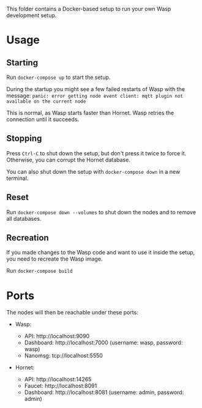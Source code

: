 This folder contains a Docker-based setup to run your own Wasp development setup. 

# Usage
## Starting
Run `docker-compose up` to start the setup. 

During the startup you might see a few failed restarts of Wasp with the message: 
`panic: error getting node event client: mqtt plugin not available on the current node`

This is normal, as Wasp starts faster than Hornet. Wasp retries the connection until it succeeds.

## Stopping
Press `Ctrl-C` to shut down the setup, but don't press it twice to force it. Otherwise, you can corrupt the Hornet database. 

You can also shut down the setup with `docker-compose down` in a new terminal. 

## Reset
Run `docker-compose down --volumes` to shut down the nodes and to remove all databases.

## Recreation
If you made changes to the Wasp code and want to use it inside the setup, you need to recreate the Wasp image. 

Run `docker-compose build` 

# Ports

The nodes will then be reachable under these ports:

- Wasp:
    - API: http://localhost:9090
    - Dashboard: http://localhost:7000 (username: wasp, password: wasp)
    - Nanomsg: tcp://localhost:5550 
    
- Hornet:
    - API: http://localhost:14265
    - Faucet: http://localhost:8091
    - Dashboard: http://localhost:8081 (username: admin, password: admin)
